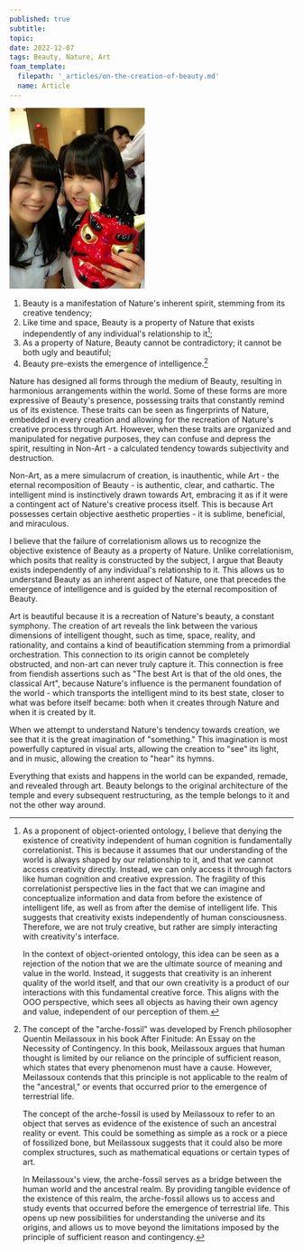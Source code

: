 ```yaml
---
published: true
subtitle:
topic:
date: 2022-12-07
tags: Beauty, Nature, Art
foam_template:
  filepath: '_articles/on-the-creation-of-beauty.md'
  name: Article
---
```


![Picture of Nogizaka46's members Ito Marika and Fukagawa Mai. Marika is holding a demon mask and both of them are making funny faces.](/images/mai_and_marika.jpg)

1. Beauty is a manifestation of Nature's inherent spirit, stemming from its creative tendency;
2. Like time and space, Beauty is a property of Nature that exists independently of any individual's relationship to it[^1];
3. As a property of Nature, Beauty cannot be contradictory; it cannot be both ugly and beautiful;
4. Beauty pre-exists the emergence of intelligence.[^2]

Nature has designed all forms through the medium of Beauty, resulting in harmonious arrangements within the world. Some of these forms are more expressive of Beauty's presence, possessing traits that constantly remind us of its existence. These traits can be seen as fingerprints of Nature, embedded in every creation and allowing for the recreation of Nature's creative process through Art. However, when these traits are organized and manipulated for negative purposes, they can confuse and depress the spirit, resulting in Non-Art - a calculated tendency towards subjectivity and destruction.

Non-Art, as a mere simulacrum of creation, is inauthentic, while Art - the eternal recomposition of Beauty - is authentic, clear, and cathartic. The intelligent mind is instinctively drawn towards Art, embracing it as if it were a contingent act of Nature's creative process itself. This is because Art possesses certain objective aesthetic properties - it is sublime, beneficial, and miraculous.

I believe that the failure of correlationism allows us to recognize the objective existence of Beauty as a property of Nature. Unlike correlationism, which posits that reality is constructed by the subject, I argue that Beauty exists independently of any individual's relationship to it. This allows us to understand Beauty as an inherent aspect of Nature, one that precedes the emergence of intelligence and is guided by the eternal recomposition of Beauty.

Art is beautiful because it is a recreation of Nature's beauty, a constant symphony. The creation of art reveals the link between the various dimensions of intelligent thought, such as time, space, reality, and rationality, and contains a kind of beautification stemming from a primordial orchestration. This connection to its origin cannot be completely obstructed, and non-art can never truly capture it. This connection is free from fiendish assertions such as "The best Art is that of the old ones, the classical Art", because Nature's influence is the permanent foundation of the world - which transports the intelligent mind to its best state, closer to what was before itself became: both when it creates through Nature and when it is created by it.

When we attempt to understand Nature's tendency towards creation, we see that it is the great imagination of "something." This imagination is most powerfully captured in visual arts, allowing the creation to "see" its light, and in music, allowing the creation to "hear" its hymns.

Everything that exists and happens in the world can be expanded, remade, and revealed through art. Beauty belongs to the original architecture of the temple and every subsequent restructuring, as the temple belongs to it and not the other way around.

[^1]: As a proponent of object-oriented ontology, I believe that denying the existence of creativity independent of human cognition is fundamentally correlationist. This is because it assumes that our understanding of the world is always shaped by our relationship to it, and that we cannot access creativity directly. Instead, we can only access it through factors like human cognition and creative expression. The fragility of this correlationist perspective lies in the fact that we can imagine and conceptualize information and data from before the existence of intelligent life, as well as from after the demise of intelligent life. This suggests that creativity exists independently of human consciousness. Therefore, we are not truly creative, but rather are simply interacting with creativity's interface.

    In the context of object-oriented ontology, this idea can be seen as a rejection of the notion that we are the ultimate source of meaning and value in the world. Instead, it suggests that creativity is an inherent quality of the world itself, and that our own creativity is a product of our interactions with this fundamental creative force. This aligns with the OOO perspective, which sees all objects as having their own agency and value, independent of our perception of them.

[^2]: The concept of the "arche-fossil" was developed by French philosopher Quentin Meilassoux in his book After Finitude: An Essay on the Necessity of Contingency. In this book, Meilassoux argues that human thought is limited by our reliance on the principle of sufficient reason, which states that every phenomenon must have a cause. However, Meilassoux contends that this principle is not applicable to the realm of the "ancestral," or events that occurred prior to the emergence of terrestrial life.

    The concept of the arche-fossil is used by Meilassoux to refer to an object that serves as evidence of the existence of such an ancestral reality or event. This could be something as simple as a rock or a piece of fossilized bone, but Meilassoux suggests that it could also be more complex structures, such as mathematical equations or certain types of art.

    In Meilassoux's view, the arche-fossil serves as a bridge between the human world and the ancestral realm. By providing tangible evidence of the existence of this realm, the arche-fossil allows us to access and study events that occurred before the emergence of terrestrial life. This opens up new possibilities for understanding the universe and its origins, and allows us to move beyond the limitations imposed by the principle of sufficient reason and contingency.


